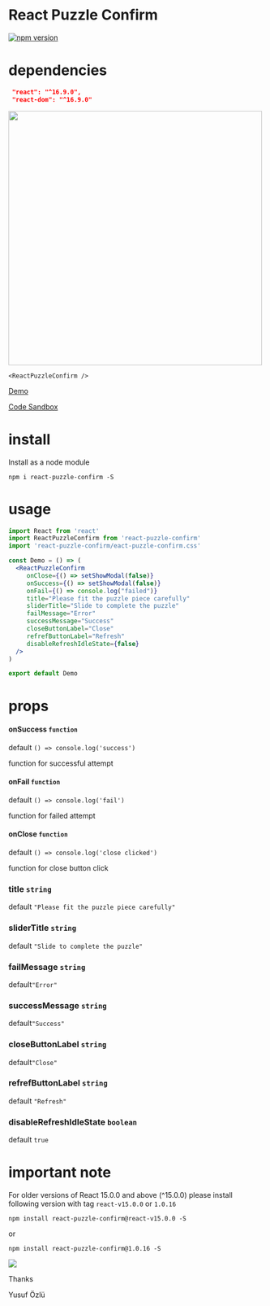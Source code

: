 # React Puzzle Confirm

[![npm version](https://badge.fury.io/js/react-puzzle-confirm.svg)](https://badge.fury.io/js/react-puzzle-confirm)

# dependencies

```json
 "react": "^16.9.0",
 "react-dom": "^16.9.0"
```

<img width="500" src="https://github.com/ozluy/react-puzzle-confirm/blob/master/react-puzzle.gif" />

```
<ReactPuzzleConfirm />
```

<a target="_blank" rel="noopener noreferrer" href="http://ozluy.github.io/projects/react-puzzle-confirm"> Demo </a>

<a target="_blank" rel="noopener noreferrer" href="https://codesandbox.io/s/react-puzzle-confirm-fsdcf"> Code Sandbox </a>

# install

Install as a node module

`npm i react-puzzle-confirm -S`

# usage

```jsx
import React from 'react'
import ReactPuzzleConfirm from 'react-puzzle-confirm'
import 'react-puzzle-confirm/eact-puzzle-confirm.css'

const Demo = () => (
  <ReactPuzzleConfirm
     onClose={() => setShowModal(false)}
     onSuccess={() => setShowModal(false)}
     onFail={() => console.log("failed")}
     title="Please fit the puzzle piece carefully"
     sliderTitle="Slide to complete the puzzle"
     failMessage="Error"
     successMessage="Success"
     closeButtonLabel="Close"
     refrefButtonLabel="Refresh"
     disableRefreshIdleState={false}
  />
)

export default Demo
```

# props

#### onSuccess `function`

default `() => console.log('success')`

function for successful attempt

#### onFail `function`

default `() => console.log('fail')`

function for failed attempt

#### onClose `function`

default `() => console.log('close clicked')`

function for close button click

### title `string`
default `"Please fit the puzzle piece carefully"`

###    sliderTitle `string`
default `"Slide to complete the puzzle"`

###    failMessage `string`
default`"Error"`

###    successMessage `string`
default`"Success"`

###    closeButtonLabel `string`
default`"Close"`

###    refrefButtonLabel `string`
default `"Refresh"`

###    disableRefreshIdleState `boolean`
default `true`


 important note
===

For older versions of React  15.0.0 and above (^15.0.0) please install following version with tag `react-v15.0.0` or `1.0.16`
 
 `npm install react-puzzle-confirm@react-v15.0.0 -S`

 or 

`npm install react-puzzle-confirm@1.0.16 -S`



<a href="https://paypal.me/ozluy"> <img src="https://github.com/ozluy/react-stripe-script-loader/blob/master/buy-me-a-coffee-with-paypal.png" /></a>

Thanks

Yusuf Özlü
